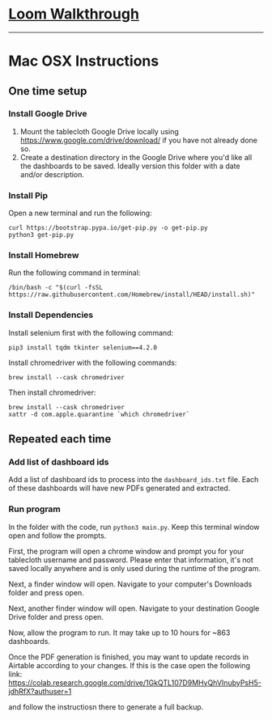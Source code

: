 # [Loom Walkthrough](https://www.loom.com/share/10ae1efb0a224a579b62452b5325756e) 
---
# Mac OSX Instructions

## One time setup
### Install Google Drive

1. Mount the tablecloth Google Drive locally using https://www.google.com/drive/download/ if you have not already done so.
2. Create a destination directory in the Google Drive where you'd like all the dashboards to be saved. Ideally version this folder with a date and/or description.

### Install Pip
Open a new terminal and run the following:
```
curl https://bootstrap.pypa.io/get-pip.py -o get-pip.py
python3 get-pip.py
```

### Install Homebrew
Run the following command in terminal:
```
/bin/bash -c "$(curl -fsSL https://raw.githubusercontent.com/Homebrew/install/HEAD/install.sh)"
```

### Install Dependencies

Install selenium first with the following command:
```
pip3 install tqdm tkinter selenium==4.2.0
```

Install chromedriver with the following commands:
```
brew install --cask chromedriver
```

Then install chromedriver:
```
brew install --cask chromedriver
xattr -d com.apple.quarantine `which chromedriver`
```

## Repeated each time
### Add list of dashboard ids
Add a list of dashboard ids to process into the `dashboard_ids.txt` file. Each of these dashboards will have new PDFs generated and extracted.

### Run program
In the folder with the code, run `python3 main.py`. Keep this terminal window open and follow the prompts.

First, the program will open a chrome window and prompt you for your tablecloth username and password. Please enter that information, it's not saved locally anywhere and is only used during the runtime of the program.

Next, a finder window will open. Navigate to your computer's Downloads folder and press open.

Next, another finder window will open. Navigate to your destination Google Drive folder and press open.

Now, allow the program to run. It may take up to 10 hours for ~863 dashboards. 

Once the PDF generation is finished, you may want to update records in Airtable according to your changes. If this is the case open the following link:
https://colab.research.google.com/drive/1GkQTL107D9MHyQhVInubyPsH5-jdhRfX?authuser=1

and follow the instructiosn there to generate a full backup.
